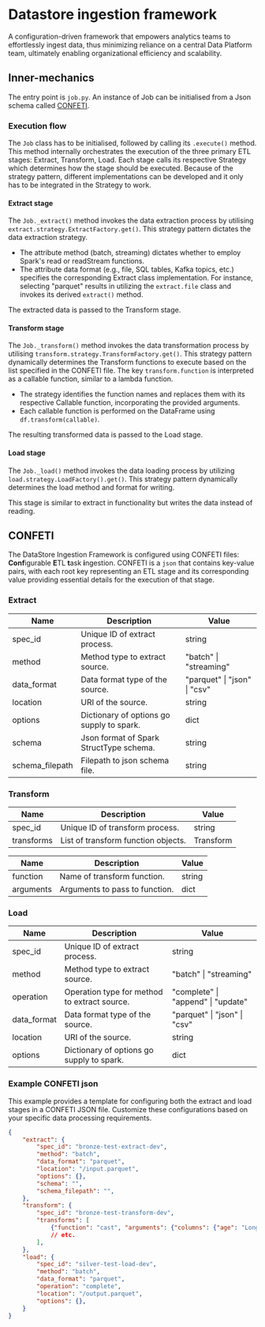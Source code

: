 # Datastore ingestion framework
A configuration-driven framework that empowers analytics teams to effortlessly ingest data, thus minimizing reliance on a central Data Platform team, ultimately enabling organizational efficiency and scalability.


## Inner-mechanics

The entry point is `job.py`. An instance of Job can be initialised from a Json schema called [CONFETI](#CONFETI).

### Execution flow
The `Job` class has to be initialised, followed by calling its `.execute()` method. This method internally orchestrates the execution of the three primary ETL stages: Extract, Transform, Load. Each stage calls its respective Strategy which determines how the stage should be executed. Because of the strategy pattern, different implementations can be developed and it only has to be integrated in the Strategy to work.

#### Extract stage
The `Job._extract()` method invokes the data extraction process by utilising `extract.strategy.ExtractFactory.get()`. This strategy pattern dictates the data extraction strategy.
- The attribute method (batch, streaming) dictates whether to employ Spark's read or readStream functions.
- The attribute data format (e.g., file, SQL tables, Kafka topics, etc.) specifies the corresponding Extract class implementation. For instance, selecting "parquet" results in utilizing the `extract.file` class and invokes its derived `extract()` method.

The extracted data is passed to the Transform stage.

#### Transform stage
The `Job._transform()` method invokes the data transformation process by utilising `transform.strategy.TransformFactory.get()`. This strategy pattern dynamically determines the Transform functions to execute based on the list specified in the CONFETI file. The key `transform.function` is interpreted as a callable function, similar to a lambda function.

- The strategy identifies the function names and replaces them with its respective Callable function, incorporating the provided arguments.
- Each callable function is performed on the DataFrame using `df.transform(callable)`.

The resulting transformed data is passed to the Load stage.

#### Load stage
The `Job._load()` method invokes the data loading process by utilizing `load.strategy.LoadFactory().get()`. This strategy pattern dynamically determines the load method and format for writing.

This stage is similar to extract in functionality but writes the data instead of reading. 


## CONFETI
The DataStore Ingestion Framework is configured using CONFETI files: **Conf**igurable **E**TL **t**ask **i**ngestion. CONFETI is a `json` that contains key-value pairs, with each root key representing an ETL stage and its corresponding value providing essential details for the execution of that stage.

### Extract
| Name | Description | Value |
|------|-------------|-------|
| spec_id | Unique ID of extract process. | string |
| method | Method type to extract source. | "batch" \| "streaming" |
| data_format | Data format type of the source. | "parquet" \| "json" \| "csv" |
| location | URI of the source. | string |
| options | Dictionary of options go supply to spark. | dict |
| schema | Json format of Spark StructType schema. | string |
| schema_filepath | Filepath to json schema file. | string |

### Transform
| Name | Description | Value |
|------|-------------|-------|
| spec_id | Unique ID of transform process. | string |
| transforms | List of transform function objects. | Transform |

| Name | Description | Value |
|------|-------------|-------|
| function | Name of transform function. | string |
| arguments | Arguments to pass to function. | dict |

### Load
| Name | Description | Value |
|------|-------------|-------|
| spec_id | Unique ID of extract process. | string |
| method | Method type to extract source. | "batch" \| "streaming" |
| operation | Operation type for method to extract source. | "complete" \| "append" \| "update" |
| data_format | Data format type of the source. | "parquet" \| "json" \| "csv" |
| location | URI of the source. | string |
| options | Dictionary of options go supply to spark. | dict |

### Example CONFETI json
This example provides a template for configuring both the extract and load stages in a CONFETI JSON file. Customize these configurations based on your specific data processing requirements.
```json
{
    "extract": {
        "spec_id": "bronze-test-extract-dev",
        "method": "batch",
        "data_format": "parquet",
        "location": "/input.parquet",
        "options": {},
        "schema": "",
        "schema_filepath": "",
    },
    "transform": {
        "spec_id": "bronze-test-transform-dev",
        "transforms": [
            {"function": "cast", "arguments": {"columns": {"age": "LongType"}}},
            // etc.
        ],
    },
    "load": {
        "spec_id": "silver-test-load-dev",
        "method": "batch",
        "data_format": "parquet",
        "operation": "complete",
        "location": "/output.parquet",
        "options": {},
    }
}
```